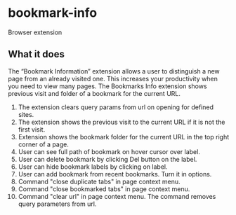 # bookmark-info
Browser extension

## What it does

The “Bookmark Information” extension allows a user to distinguish a new page from an already visited one. 
This increases your productivity when you need to view many pages.
The Bookmarks Info extension shows previous visit and folder of a bookmark for the current URL. 

1) The extension clears query params from url on opening for defined sites.
2) The extension shows the previous visit to the current URL if it is not the first visit.
3) Extension shows the bookmark folder for the current URL in the top right corner of a page.
4) User can see full path of bookmark on hover cursor over label.
5) User can delete bookmark by clicking Del button on the label.
6) User can hide bookmark labels by clicking on label.
7) User can add bookmark from recent bookmarks. Turn it in options.
8) Command "close duplicate tabs" in page context menu.
9) Command "close bookmarked tabs" in page context menu.
10) Command "clear url" in page context menu. The command removes query parameters from url.

